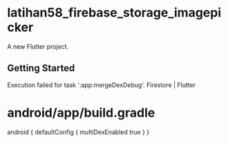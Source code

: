 # latihan58_firebase_storage_imagepicker

A new Flutter project.

## Getting Started

<!-- Common error -->

Execution failed for task ':app:mergeDexDebug'. Firestore | Flutter

# android/app/build.gradle

android {
defaultConfig {
multiDexEnabled true
    }
}
